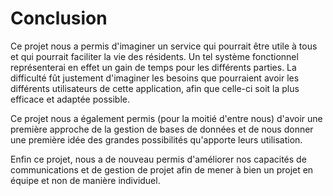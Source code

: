 # Conclusion

Ce projet nous a permis d'imaginer un service qui pourrait être utile à tous et qui pourrait faciliter la vie des résidents.
Un tel système fonctionnel représenterai en effet un gain de temps pour les différents parties.
La difficulté fût justement d'imaginer les besoins que pourraient avoir les différents utilisateurs de cette application,
afin que celle-ci soit la plus efficace et adaptée possible.

Ce projet nous a également permis (pour la moitié d'entre nous) d'avoir une première approche de la gestion de bases de données et de nous donner une première idée des grandes possibilités qu'apporte leurs utilisation. 

Enfin ce projet, nous a de nouveau permis d'améliorer nos capacités de communications et de gestion de projet afin de mener à bien un projet en équipe et non de manière individuel.
